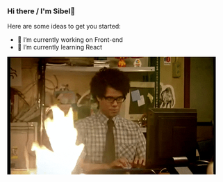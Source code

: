### Hi there / I'm Sibel👋

<!--
**sibelyldz/sibelyldz** is a ✨ _special_ ✨ repository because its `README.md` (this file) appears on your GitHub profile.

Here are some ideas to get you started:

- 🔭 I’m currently working on Front-end
- 🌱 I’m currently learning React

- 👯 I’m looking to collaborate on ...
- 🤔 I’m looking for help with ...
- 💬 Ask me about ...
- 📫 How to reach me: ...
- 😄 Pronouns: ...
- ⚡ Fun fact: 
-->
Here are some ideas to get you started:

- 🔭 I’m currently working on Front-end
- 🌱 I’m currently learning React




<img src="https://github.com/sibelyldz/sibelyldz/blob/main/giphy.gif" width="auto">
